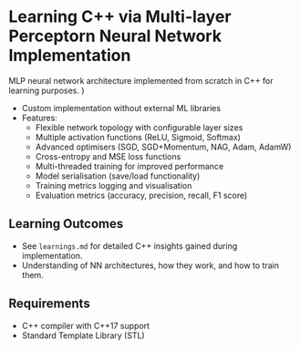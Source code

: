 # Learning C++ via Multi-layer Perceptorn Neural Network Implementation

MLP neural network architecture implemented from scratch in C++ for learning purposes.
)
- Custom implementation without external ML libraries
- Features:
  - Flexible network topology with configurable layer sizes
  - Multiple activation functions (ReLU, Sigmoid, Softmax)
  - Advanced optimisers (SGD, SGD+Momentum, NAG, Adam, AdamW)
  - Cross-entropy and MSE loss functions
  - Multi-threaded training for improved performance
  - Model serialisation (save/load functionality)
  - Training metrics logging and visualisation
  - Evaluation metrics (accuracy, precision, recall, F1 score)

## Learning Outcomes
- See `learnings.md` for detailed C++ insights gained during implementation.
- Understanding of NN architectures, how they work, and how to train them.

## Requirements
- C++ compiler with C++17 support
- Standard Template Library (STL)


